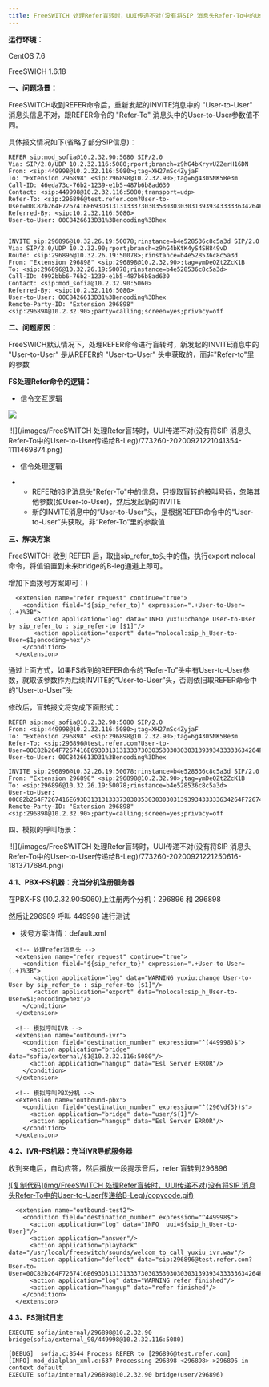 ```yaml
---
title: FreeSWITCH 处理Refer盲转时，UUI传递不对(没有将SIP 消息头Refer-To中的User-to-User传递给B-Leg)
---
```


**运行环境：**

  CentOS 7.6

  FreeSWICH 1.6.18

 

**一、问题场景：**

  FreeSWITCH收到REFER命令后，重新发起的INVITE消息中的 "User-to-User" 消息头信息不对，跟REFER命令的 "Refer-To" 消息头中的User-to-User参数值不同。

  具体报文情况如下(省略了部分SIP信息)：

```
REFER sip:mod_sofia@10.2.32.90:5080 SIP/2.0
Via: SIP/2.0/UDP 10.2.32.116:5080;rport;branch=z9hG4bKryvUZZerH16DN
From: <sip:449998@10.2.32.116:5080>;tag=XH27mSc4ZyjaF
To: "Extension 296898" <sip:296898@10.2.32.90>;tag=6g430SNK5Be3m
Call-ID: 46eda73c-76b2-1239-e1b5-487b6b8ad630
Contact: <sip:449998@10.2.32.116:5080;transport=udp>
Refer-To: <sip:296896@test.refer.com?User-to-User=00C82b264F7267416E693D3131313337303035303030303139393433333634264F7267446E69733D333030393637%3Bencoding%3Dhex>
Referred-By: <sip:10.2.32.116:5080>
User-to-User: 00C8426613D31%3Bencoding%3Dhex


INVITE sip:296896@10.32.26.19:50078;rinstance=b4e528536c8c5a3d SIP/2.0
Via: SIP/2.0/UDP 10.2.32.90;rport;branch=z9hG4bKtK4yS4SH849vD
Route: <sip:296896@10.32.26.19:50078>;rinstance=b4e528536c8c5a3d
From: "Extension 296898" <sip:296898@10.2.32.90>;tag=ymDeQZt2ZcK1B
To: <sip:296896@10.32.26.19:50078;rinstance=b4e528536c8c5a3d>
Call-ID: 4992bbb6-76b2-1239-e1b5-487b6b8ad630
Contact: <sip:mod_sofia@10.2.32.90:5060>
Referred-By: <sip:10.2.32.116:5080>
User-to-User: 00C8426613D31%3Bencoding%3Dhex
Remote-Party-ID: "Extension 296898" <sip:296898@10.2.32.90>;party=calling;screen=yes;privacy=off
```

**二、问题原因：**

  FreeSWICH默认情况下，处理REFER命令进行盲转时，新发起的INVITE消息中的 "User-to-User" 是从REFER的 "User-to-User" 头中获取的，而非"Refer-to"里的参数

 

  **FS处理Refer命令的逻辑：**

- 信令交互逻辑

![](/images/111.png)

​      ![](/images/FreeSWITCH 处理Refer盲转时，UUI传递不对(没有将SIP 消息头Refer-To中的User-to-User传递给B-Leg)/773260-20200921221041354-1111469874.png) 

- 信令处理逻辑

- - REFER的SIP消息头"Refer-To"中的信息，只提取盲转的被叫号码，忽略其他参数(如User-to-User)，然后发起新的INVITE
  - 新的INVITE消息中的“User-to-User”头，是根据REFER命令中的“User-to-User”头获取，非“Refer-To”里的参数值

**三、解决方案**

  FreeSWITCH 收到 REFER 后，取出sip_refer_to头中的值，执行export nolocal 命令，将值设置到未来bridge的B-leg通道上即可。

  增加下面拨号方案即可：)

```
  <extension name="refer request" continue="true">
    <condition field="${sip_refer_to}" expression=".+User-to-User=(.+)%3B">
       <action application="log" data="INFO yuxiu:change User-to-User by sip_refer_to : sip_refer-to [$1]"/>
       <action application="export" data="nolocal:sip_h_User-to-User=$1;encoding=hex"/>
    </condition>
  </extension>
```

  通过上面方式，如果FS收到的REFER命令的“Refer-To”头中有User-to-User参数，就取该参数作为后续INVITE的“User-to-User”头，否则依旧取REFER命令中的“User-to-User”头

  修改后，盲转报文将变成下面形式：

```
REFER sip:mod_sofia@10.2.32.90:5080 SIP/2.0
From: <sip:449998@10.2.32.116:5080>;tag=XH27mSc4ZyjaF
To: "Extension 296898" <sip:296898@10.2.32.90>;tag=6g430SNK5Be3m
Refer-To: <sip:296896@test.refer.com?User-to-User=00C82b264F7267416E693D3131313337303035303030303139393433333634264F7267446E69733D333030393637%3Bencoding%3Dhex>
User-to-User: 00C8426613D31%3Bencoding%3Dhex

INVITE sip:296896@10.32.26.19:50078;rinstance=b4e528536c8c5a3d SIP/2.0
From: "Extension 296898" <sip:296898@10.2.32.90>;tag=ymDeQZt2ZcK1B
To: <sip:296896@10.32.26.19:50078;rinstance=b4e528536c8c5a3d>
User-to-User:  00C82b264F7267416E693D3131313337303035303030303139393433333634264F7267446E69733D333030393637%3Bencoding%3Dhex
Remote-Party-ID: "Extension 296898" <sip:296898@10.2.32.90>;party=calling;screen=yes;privacy=off
```

四、模拟的呼叫场景：

​    ![](/images/FreeSWITCH 处理Refer盲转时，UUI传递不对(没有将SIP 消息头Refer-To中的User-to-User传递给B-Leg)/773260-20200921221250616-1813717684.png)

 

**4.1、PBX-FS机器：充当分机注册服务器**

   在PBX-FS (10.2.32.90:5060)上注册两个分机：296896 和 296898

   然后让296989 呼叫 449998 进行测试

- 拨号方案详情：default.xml 

```
  <!-- 处理refer消息头 -->
  <extension name="refer request" continue="true">
    <condition field="${sip_refer_to}" expression=".+User-to-User=(.+)%3B">
       <action application="log" data="WARNING yuxiu:change User-to-User by sip_refer_to : sip_refer-to [$1]"/>
       <action application="export" data="nolocal:sip_h_User-to-User=$1;encoding=hex"/>
    </condition>
  </extension>

  <!-- 模拟呼叫IVR -->
  <extension name="outbound-ivr">
    <condition field="destination_number" expression="^(449998)$">
      <action application="bridge" data="sofia/external/$1@10.2.32.116:5080"/>
      <action application="hangup" data="Esl Server ERROR"/>
    </condition>
  </extension>

  <!-- 模拟呼叫PBX分机 -->
  <extension name="outbound-pbx">
    <condition field="destination_number" expression="^(296\d{3})$">
      <action application="bridge" data="user/${1}"/>
      <action application="hangup" data="Esl Server ERROR"/>
    </condition>
  </extension>
```

**4.2、IVR-FS机器：充当IVR导航服务器**

  收到来电后，自动应答，然后播放一段提示音后，refer 盲转到296896

[![复制代码](img/FreeSWITCH 处理Refer盲转时，UUI传递不对(没有将SIP 消息头Refer-To中的User-to-User传递给B-Leg)/copycode.gif)](javascript:void(0);)

```
  <extension name="outbound-test2">
    <condition field="destination_number" expression="^449998$">
      <action application="log" data="INFO  uui=${sip_h_User-to-User}"/>
      <action application="answer"/>
      <action application="playback" data="/usr/local/freeswitch/sounds/welcom_to_call_yuxiu_ivr.wav"/>
      <action application="deflect" data="sip:296896@test.refer.com?User-to-User=00C82b264F7267416E693D3131313337303035303030303139393433333634264F7267446E69733D333030393637%3Bencoding%3Dhex"/>
      <action application="log" data="WARNING refer finished"/>
      <action application="hangup" data="refer finished"/>
    </condition>
  </extension>
```

**4.3、FS测试日志**

```
EXECUTE sofia/internal/296898@10.2.32.90 bridge(sofia/external_90/449998@10.2.32.116:5080)

[DEBUG]  sofia.c:8544 Process REFER to [296896@test.refer.com]
[INFO] mod_dialplan_xml.c:637 Processing 296898 <296898>->296896 in context default
EXECUTE sofia/internal/296898@10.2.32.90 bridge(user/296896)
```